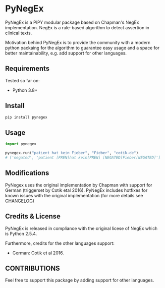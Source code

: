 # PyNegEx

PyNegEx is a PIPY modular package based on Chapman's NegEx implementation. NegEx is a rule-based algorithm to detect assertion in clinical texts.

Motivation behind PyNegEx is to provide the community with a modern python packaing for the algorithm to guarantee easy usage and a space for better maintainability, e.g. add support for other languages.

## Requirements

Tested so far on:

- Python 3.8+

## Install

```sh
pip install pynegex
```

## Usage

```python
import pynegex

pynegex.run("patient hat kein Fieber", "Fieber", "cotik-de")
# ['negated', 'patient [PREN]hat kein[PREN] [NEGATED]Fieber[NEGATED]']
```

## Modifications

PyNegex uses the original implementation by Chapman with support for German (triggerset by Cotik etal 2016). PyNegEx includes hotfixes for known issues with the original implementation (for more details see [CHANGELOG](CHANGELOG))

## Credits & License

PyNegEx is released in compliance with the original licese of NegEx which is Python 2.5.4.

Furthermore, credits for the other languages support:

- German: Cotik et al 2016.

## CONTRIBUTIONS

Feel free to support this package by adding support for other languages.
